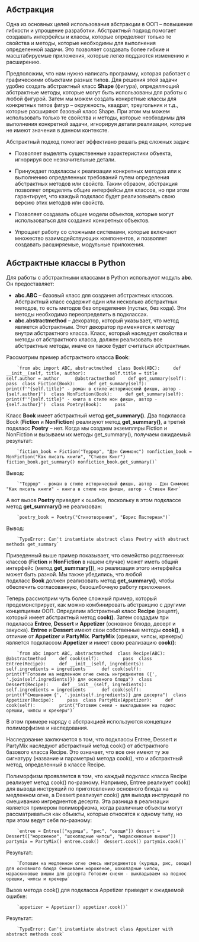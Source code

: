 ## Абстракция

Одна из основных целей использования абстракции в ООП – повышение гибкости и упрощение разработки. Абстрактный подход помогает создавать интерфейсы и классы, которые определяют только те свойства и методы, которые необходимы для выполнения определенной задачи. Это позволяет создавать более гибкие и масштабируемые приложения, которые легко поддаются изменению и расширению.

Предположим, что нам нужно написать программу, которая работает с графическими объектами разных типов. Для решения этой задачи удобно создать абстрактный класс **Shape** (фигура), определяющий абстрактные методы, которые могут быть использованы для работы с любой фигурой. Затем мы можем создать конкретные классы для конкретных типов фигур – окружность, квадрат, треугольник и т.д., которые расширяют базовый класс Shape. При этом мы можем использовать только те свойства и методы, которые необходимы для выполнения конкретной задачи, игнорируя детали реализации, которые не имеют значения в данном контексте.

Абстрактный подход помогает эффективно решать ряд сложных задач:

- Позволяет выделять существенные характеристики объекта, игнорируя все незначительные детали.
- Принуждает подклассы к реализации конкретных методов или к выполнению определенных требований путем определения абстрактных методов или свойств. Таким образом, абстракция позволяет определять общие интерфейсы для классов, но при этом гарантирует, что каждый подкласс будет реализовывать свою версию этих методов или свойств.  
    
- Позволяет создавать общие модели объектов, которые могут использоваться для создания конкретных объектов.
- Упрощает работу со сложными системами, которые включают множество взаимодействующих компонентов, и позволяет создавать расширяемые, модульные приложения.  
    

## Абстрактные классы в Python

Для работы с абстрактными классами в Python используют модуль **abc**. Он предоставляет:

- **abc.ABC** – базовый класс для создания абстрактных классов. Абстрактный класс содержит один или несколько абстрактных методов, то есть методов без определения (пустых, без кода). Эти методы необходимо переопределить в подклассах.
- **abc.abstractmethod** – декоратор, который указывает, что метод является абстрактным. Этот декоратор применяется к методу внутри абстрактного класса. Класс, который наследует свойства и методы от абстрактного класса, должен реализовать все абстрактные методы, иначе он также будет считаться абстрактным.  
    

Рассмотрим пример абстрактного класса **Book**:

        `from abc import ABC, abstractmethod  class Book(ABC):     def __init__(self, title, author):         self.title = title         self.author = author      @abstractmethod     def get_summary(self):         pass  class Fiction(Book):     def get_summary(self):         print(f'"{self.title}" - роман в стиле исторический фикшн, автор - {self.author}')  class NonFiction(Book):     def get_summary(self):         print(f'"{self.title}" - книга в стиле нон фикшн, автор - {self.author}')  class Poetry(Book):     pass`
    

Класс **Book** имеет абстрактный метод **get_summary()**. Два подкласса Book (**Fiction** и **NonFiction**) реализуют метод **get_summary()**, а третий подкласс **Poetry** – нет. Когда мы создаем экземпляры Fiction и NonFiction и вызываем их методы get_summary(), получаем ожидаемый результат:

        `fiction_book = Fiction("Террор", "Дэн Симмонс") nonfiction_book = NonFiction("Как писать книги", "Стивен Кинг") fiction_book.get_summary() nonfiction_book.get_summary()`
    

Вывод:

        `"Террор" - роман в стиле исторический фикшн, автор - Дэн Симмонс "Как писать книги" - книга в стиле нон фикшн, автор - Стивен Кинг`
    

А вот вызов **Poetry** приведет к ошибке, поскольку в этом подклассе метод **get_summary()** не реализован:

        `poetry_book = Poetry("Стихотворения", "Борис Пастернак")`

    

Вывод:

        `TypeError: Can't instantiate abstract class Poetry with abstract methods get_summary`
    

Приведенный выше пример показывает, что семейство родственных классов (**Fiction** и **NonFiction** в нашем случае) может иметь общий интерфейс (метод **get_summary()**), но реализация этого интерфейса может быть разной. Мы также убедились, что любой подкласс **Book** должен реализовать метод **get_summary()**, чтобы обеспечить согласованную, безошибочную работу приложения.

Теперь рассмотрим чуть более сложный пример, который продемонстрирует, как можно комбинировать абстракцию с другими концепциями ООП. Определим абстрактный класс **Recipe** (рецепт), который имеет абстрактный метод **cook()**. Затем создадим три подкласса **Entree**, **Dessert** и **Appetizer** (основное блюдо, десерт и закуска). **Entree** и **Dessert** имеют свои собственные методы **cook()**, в отличие от **Appetizer** и **PartyMix**. **PartyMix** (орешки, чипсы, крекеры) является подклассом **Appetizer** и имеет свою реализацию **cook()**:

        `from abc import ABC, abstractmethod  class Recipe(ABC):     @abstractmethod     def cook(self):         pass  class Entree(Recipe):     def __init__(self, ingredients):         self.ingredients = ingredients      def cook(self):         print(f"Готовим на медленном огне смесь ингредиентов ({', '.join(self.ingredients)}) для основного блюда")  class Dessert(Recipe):     def __init__(self, ingredients):         self.ingredients = ingredients      def cook(self):         print(f"Смешиваем {', '.join(self.ingredients)} для десерта")  class Appetizer(Recipe):     pass  class PartyMix(Appetizer):     def cook(self):         print("Готовим снеки - выкладываем на поднос орешки, чипсы и крекеры")`
    

В этом примере наряду с абстракцией используются концепции полиморфизма и наследования.

Наследование заключается в том, что подклассы Entree, Dessert и PartyMix наследуют абстрактный метод cook() от абстрактного базового класса Recipe. Это означает, что все они имеют ту же сигнатуру (название и параметры) метода cook(), что и абстрактный метод, определенный в классе Recipe.

Полиморфизм проявляется в том, что каждый подкласс класса Recipe реализует метод cook() по-разному. Например, Entree реализует cook() для вывода инструкций по приготовлению основного блюда на медленном огне, а Dessert реализует cook() для вывода инструкций по смешиванию ингредиентов десерта. Эта разница в реализации является примером полиморфизма, когда различные объекты могут рассматриваться как объекты, которые относятся к одному типу, но при этом ведут себя по-разному:

        `entree = Entree(["курица", "рис", "овощи"]) dessert = Dessert(["мороженое", "шоколадные чипсы", "мараскиновые вишни"]) partymix = PartyMix() entree.cook()  dessert.cook() partymix.cook()`
    

Результат:

        `Готовим на медленном огне смесь ингредиентов (курица, рис, овощи) для основного блюда Смешиваем мороженое, шоколадные чипсы, мараскиновые вишни для десерта Готовим снеки - выкладываем на поднос орешки, чипсы и крекеры`
    

Вызов метода cook() для подкласса Appetizer приведет к ожидаемой ошибке:

        `appetizer = Appetizer() appetizer.cook()`
    

Результат:

        `TypeError: Can't instantiate abstract class Appetizer with abstract methods cook`
    
